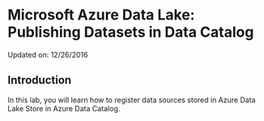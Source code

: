 # Microsoft Azure Data Lake: Publishing Datasets in Data Catalog
Updated on: 12/26/2016
## Introduction
In this lab, you will learn how to register data sources stored in Azure Data Lake Store in Azure Data Catalog.
